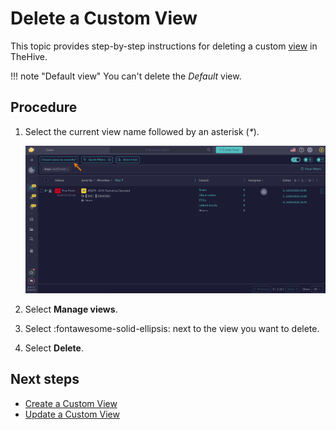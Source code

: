 # Delete a Custom View

This topic provides step-by-step instructions for deleting a custom [view](create-a-custom-view.md) in TheHive.

!!! note "Default view"
    You can't delete the *Default* view.

<h2>Procedure</h2>

1. Select the current view name followed by an asterisk (*\**).

    ![Current view](../../../images/user-guides/analyst-corner/current-view.png)

2. Select **Manage views**.

3. Select :fontawesome-solid-ellipsis: next to the view you want to delete.

4. Select **Delete**.

<h2>Next steps</h2>

* [Create a Custom View](create-a-custom-view.md)
* [Update a Custom View](update-a-custom-view.md)